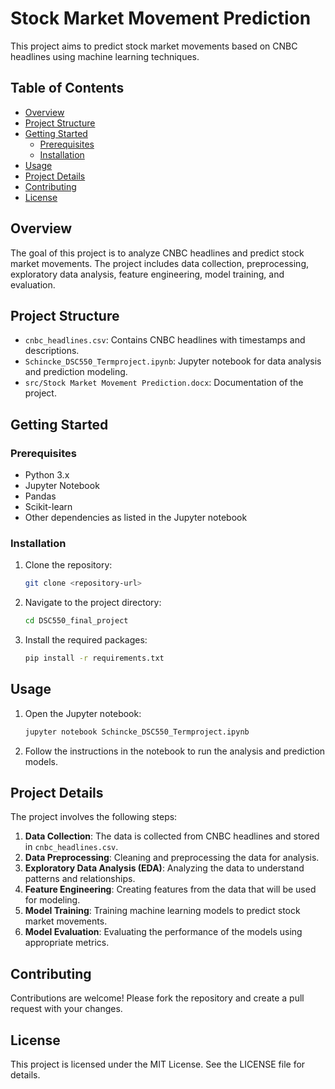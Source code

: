 # Stock Market Movement Prediction

This project aims to predict stock market movements based on CNBC headlines using machine learning techniques.

## Table of Contents
- [Overview](#overview)
- [Project Structure](#project-structure)
- [Getting Started](#getting-started)
  - [Prerequisites](#prerequisites)
  - [Installation](#installation)
- [Usage](#usage)
- [Project Details](#project-details)
- [Contributing](#contributing)
- [License](#license)

## Overview
The goal of this project is to analyze CNBC headlines and predict stock market movements. The project includes data collection, preprocessing, exploratory data analysis, feature engineering, model training, and evaluation.

## Project Structure
- `cnbc_headlines.csv`: Contains CNBC headlines with timestamps and descriptions.
- `Schincke_DSC550_Termproject.ipynb`: Jupyter notebook for data analysis and prediction modeling.
- `src/Stock Market Movement Prediction.docx`: Documentation of the project.

## Getting Started

### Prerequisites
- Python 3.x
- Jupyter Notebook
- Pandas
- Scikit-learn
- Other dependencies as listed in the Jupyter notebook

### Installation
1. Clone the repository:
    ```sh
    git clone <repository-url>
    ```
2. Navigate to the project directory:
    ```sh
    cd DSC550_final_project
    ```
3. Install the required packages:
    ```sh
    pip install -r requirements.txt
    ```

## Usage
1. Open the Jupyter notebook:
    ```sh
    jupyter notebook Schincke_DSC550_Termproject.ipynb
    ```
2. Follow the instructions in the notebook to run the analysis and prediction models.

## Project Details
The project involves the following steps:
1. **Data Collection**: The data is collected from CNBC headlines and stored in `cnbc_headlines.csv`.
2. **Data Preprocessing**: Cleaning and preprocessing the data for analysis.
3. **Exploratory Data Analysis (EDA)**: Analyzing the data to understand patterns and relationships.
4. **Feature Engineering**: Creating features from the data that will be used for modeling.
5. **Model Training**: Training machine learning models to predict stock market movements.
6. **Model Evaluation**: Evaluating the performance of the models using appropriate metrics.

## Contributing
Contributions are welcome! Please fork the repository and create a pull request with your changes.

## License
This project is licensed under the MIT License. See the LICENSE file for details.
